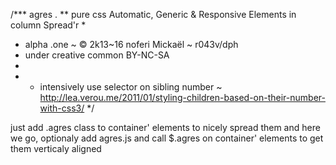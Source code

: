 /*** agres .
 ** pure css Automatic, Generic & Responsive Elements in column Spread'r
 * 
 *  alpha .one ~ © 2k13~16 noferi Mickaël ~ r043v/dph
 *   under creative common BY-NC-SA
 * 
 * * intensively use selector on sibling number ~ http://lea.verou.me/2011/01/styling-children-based-on-their-number-with-css3/
 */
 
 just add .agres class to container' elements to nicely spread them and here we go,
 optionaly add agres.js and call $.agres on container' elements to get them verticaly aligned
 